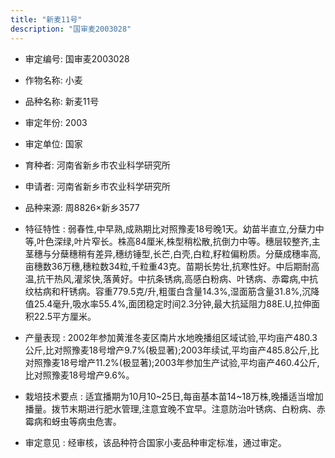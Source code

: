 ```yaml
---
title: "新麦11号"
description: "国审麦2003028"
---
```

* 审定编号:  国审麦2003028

*  作物名称:  小麦

*  品种名称:  新麦11号

*  审定年份:  2003

*  审定单位:  国家

* 育种者:  河南省新乡市农业科学研究所

*  申请者:  河南省新乡市农业科学研究所

*  品种来源:  周8826×新乡3577

*  特征特性 : 
弱春性,中早熟,成熟期比对照豫麦18号晚1天。幼苗半直立,分蘖力中等,叶色深绿,叶片窄长。株高84厘米,株型稍松散,抗倒力中等。穗层较整齐,主茎穗与分蘖穗稍有差异,穗纺锤型,长芒,白壳,白粒,籽粒偏粉质。分蘖成穗率高,亩穗数36万穗,穗粒数34粒,千粒重43克。苗期长势壮,抗寒性好。中后期耐高温,抗干热风,灌浆快,落黄好。中抗条锈病,高感白粉病、叶锈病、赤霉病,中抗纹枯病和秆锈病。容重779.5克/升,粗蛋白含量14.3%,湿面筋含量31.8%,沉降值25.4毫升,吸水率55.4%,面团稳定时间2.3分钟,最大抗延阻力88E.U,拉伸面积22.5平方厘米。
 
*  产量表现 : 
2002年参加黄淮冬麦区南片水地晚播组区域试验,平均亩产480.3公斤,比对照豫麦18号增产9.7%(极显著);2003年续试,平均亩产485.8公斤,比对照豫麦18号增产11.2%(极显著);2003年参加生产试验,平均亩产460.4公斤,比对照豫麦18号增产9.6%。

*  栽培技术要点 : 
适宜播期为10月10~25日,每亩基本苗14~18万株,晚播适当增加播量。拨节末期进行肥水管理,注意宜晚不宜早。注意防治叶锈病、白粉病、赤霉病和蚜虫等病虫危害。

*  审定意见 : 
经审核，该品种符合国家小麦品种审定标准，通过审定。
